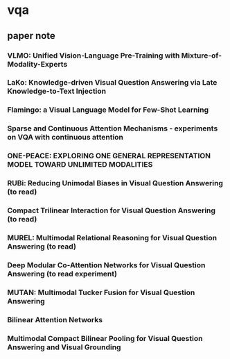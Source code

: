 # vqa

## paper note

### VLMO: Unified Vision-Language Pre-Training with Mixture-of-Modality-Experts
### LaKo: Knowledge-driven Visual Question Answering via Late Knowledge-to-Text Injection
### Flamingo: a Visual Language Model for Few-Shot Learning
### Sparse and Continuous Attention Mechanisms - experiments on VQA with continuous attention
### ONE-PEACE: EXPLORING ONE GENERAL REPRESENTATION MODEL TOWARD UNLIMITED MODALITIES
### RUBi: Reducing Unimodal Biases in Visual Question Answering (to read)
### Compact Trilinear Interaction for Visual Question Answering (to read)
### MUREL: Multimodal Relational Reasoning for Visual Question Answering (to read)
### Deep Modular Co-Attention Networks for Visual Question Answering (to read experiment)
### MUTAN: Multimodal Tucker Fusion for Visual Question Answering
### Bilinear Attention Networks
### Multimodal Compact Bilinear Pooling for Visual Question Answering and Visual Grounding

